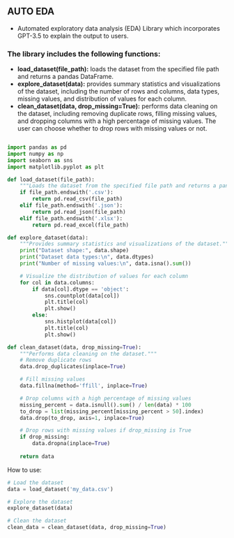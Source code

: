 ## **AUTO EDA**
- Automated exploratory data analysis (EDA) Library which incorporates GPT-3.5 to explain the output to users. 




### **The library includes the following functions:**
- **load_dataset(file_path):** loads the dataset from the specified file path and returns a pandas DataFrame.
- **explore_dataset(data):** provides summary statistics and visualizations of the dataset, including the number of rows and columns, data types, missing values, and distribution of values for each column.
- **clean_dataset(data, drop_missing=True):** performs data cleaning on the dataset, including removing duplicate rows, filling missing values, and dropping columns with a high percentage of missing values. The user can choose whether to drop rows with missing values or not. 

```python 

import pandas as pd
import numpy as np
import seaborn as sns
import matplotlib.pyplot as plt

def load_dataset(file_path):
    """Loads the dataset from the specified file path and returns a pandas DataFrame."""
    if file_path.endswith('.csv'):
        return pd.read_csv(file_path)
    elif file_path.endswith('.json'):
        return pd.read_json(file_path)
    elif file_path.endswith('.xlsx'):
        return pd.read_excel(file_path)

def explore_dataset(data):
    """Provides summary statistics and visualizations of the dataset."""
    print("Dataset shape:", data.shape)
    print("Dataset data types:\n", data.dtypes)
    print("Number of missing values:\n", data.isna().sum())

    # Visualize the distribution of values for each column
    for col in data.columns:
        if data[col].dtype == 'object':
            sns.countplot(data[col])
            plt.title(col)
            plt.show()
        else:
            sns.histplot(data[col])
            plt.title(col)
            plt.show()

def clean_dataset(data, drop_missing=True):
    """Performs data cleaning on the dataset."""
    # Remove duplicate rows
    data.drop_duplicates(inplace=True)

    # Fill missing values
    data.fillna(method='ffill', inplace=True)

    # Drop columns with a high percentage of missing values
    missing_percent = data.isnull().sum() / len(data) * 100
    to_drop = list(missing_percent[missing_percent > 50].index)
    data.drop(to_drop, axis=1, inplace=True)

    # Drop rows with missing values if drop_missing is True
    if drop_missing:
        data.dropna(inplace=True)
        
    return data
``` 

How to use:

```python
# Load the dataset
data = load_dataset('my_data.csv')

# Explore the dataset
explore_dataset(data)

# Clean the dataset
clean_data = clean_dataset(data, drop_missing=True) 
```
